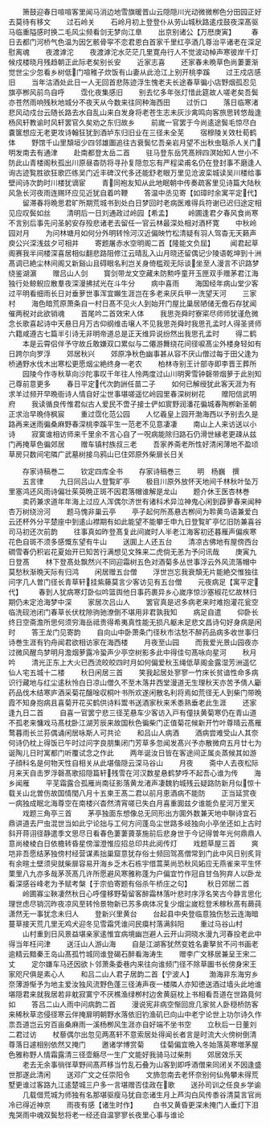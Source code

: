 <!-- { "loadSidebar": true } -->
　　箫鼓迎春日喧喧客里闻马消边地雪旗暖晋山云隠隠川光动微微栁色分田园正好去莫待有移文
　　过石岭关
　　石岭月初上登登仆从劳山城秋路逺戍鼓夜深髙驱马临重隘感时换二毛风尘频看剑无梦向江臯
　　出京别诸公【万厯庚寅】
　　春日去都门河桥气色温为因乞骸骨寜不恋君恩白首家千里红亭酒几尊治平诸老在深足慰离魂
　　夜渡滹沱
　　夜渡滹沱水茫茫几里寛舟行人不觉波动棹声寒彼岸千灯候戍楼晓月残趋朝正此际老矣别长安
　　近家志喜
　　还家春未晩草色尚萋萋渐觉世尘少忽看乡树低门喧稚子炊饭有山妻从此沧江上别开桃李蹊
　　过王戍店感旧
　　当年沽酒处此日一人无回首悲陈迹浮生愧老夫长途春草徧小店野烟孤忍见旗亭栁风前鸟自呼
　　霑化夜集感旧
　　别去忆多年张灯惜此筵故人嗟老矣吾鬓亦苍然雨响残秋地城分不夜天从今数来往同种海西田
　　过忻口
　　落日临寒渚悲风动戍台云随长路去水自乱山来白发身将老苍生志未灰沙禽鸣向客旅思转悠哉逢杨风轩教谕时风轩罢官久矣劝之东归故乡
　　前嵗一官罢于今尚逺途鬓毛惊尽白嚢箧想应无老更攻诗翰狂犹到酒垆东归旧业在三径未全芜
　　宿穆陵关效杜荀鹤体
　　野馆千山里頽垣少四邻雄圗追往古衰鬓忆吾亲岩月望不出秋虫聒杀人关门明发南去有通津
　　赴南都登太岳二首
　　驻马登东岳凭髙辨四溟始知人世小不防此山青楼阁秋孤出川原昼杳防将寻孙复隠忽忘有严程梁甫名仍在登封事不磨逢人询古迹覧胜欲狂歌匹练吴门近丰碑汉代多还能舒老眼万里见沧波栾城读吴川楼给事壁间诗次韵时川楼犹谪宦
　　青同袍友知从此地眠朝中传奏疏客里见诗篇大陆秋风急长河夜雨连赐环应见近犹自着吟鞭
　　答温中丞见寄【如璋时余寓平定代】
　　留滞春将晩思君旷所期荒城书到处白日梦回时老病医难得兵符谢已迟归途定相见应叹鬓如丝
　　清明后一日刘通政过岭园【希孟】
　　岭圃逢君夕春风食尚寒不言别后事先问圣躬安存殁悲诸老去留任一官云林最深处相对酒杯寛
　　中秋岭园对月
　　为问林塘月如何分外明转怜河汉近偏映竹松清疑有羽人驾杳无天籁声庾公兴深浅兹夕可相并
　　寄题屠赤水空明阁二首【隆能文负屈】
　　闻君起草阁赛我半间楼深喜居相似翻悲路阻修江云晴乱入山月晓还留偶记少陵语乾坤到十洲髙调已絶尘林间阁又新谿山且碍眼名利岂关身倚槛观无际谈坐至人漫言不识路梦绕鉴湖濵
　　赠吕山人剑
　　寳剑带龙文空藏未防勲呼童开玉匣双手赠茅君江海独行处鲸鲵应散羣夜深漫拂拭光在斗牛分
　　病中喜雨
　　海国经年病山堂少客过平明看细雨长日对垂萝世事浑宜嬾生涯岂在多老来厌兵甲一洗望天河
　　三家村
　　海色暗荒原萧条自一村日髙不见火人到始开门屋比巢居陋储无儋石存犹闻催两税对此欲销魂
　　首尾吟二首效宋人体
　　我思尧舜时寮寀尽师师犹谨危微念长歌喜起诗中天悬日月万古仰纲维击壌人不见我思尧舜时我思孔孟时人得圣贤师六籍咸遵古七篇半引诗无非明帝道总是正天维异说纷然出我思孔孟时
　　得二鹤
　　本是云霄侣伴予守故丘敢嫌双口累似与二僊游舞绕花间径唳髙尘外楼身轻如有日跨尔向罗浮
　　郊居秋兴
　　郊原净秋色幽事甚从容不厌山僧过每于田父逢为桥通野水伐木出寒松更愿烟尘絶终身一老农
　　柏林寺别王计部寺即李晋王葬所
　　园陵今作寺秋草向沙陀事叹千年往人怜两度过山川明霁雪钟磬带烟萝于此别知己尊前意更多
　　春日平定代次韵詶任苗二子
　　如何已解绶犹此客天涯为有求羊过频开早晩衙诗人情自好尘世事堪嗟遥忆岭园里春深树树花
　　赠阳信武明府
　　我读循良传惟君似古人爱民不啻子接士俨如賔野润潘花徧城春陶栁新圣朝正求治早晩侍枫宸
　　重过霑化范公园
　　人忆羲皇上园开渤海西以予别去久是路再来迷雨徧桑麻野春深桃李蹊平生一范老不见意凄凄
　　南山上人来访送以小诗
　　寂寞谁相访师来千里余不言心自了一呪病能除归路石仍滑世縁老更疎从兹门再掩草色徧郊居
　　赠车镇村族叔三老
　　吾家养斋老所性好清闲薄地不盈顷草房只数间宅隣广武墓树接乌鸦山已住郊原外柴扉长日关







　　存家诗稿巻二
　　钦定四库全书
　　存家诗稿巻三
　　明　杨巍　撰
　　五言律
　　九日同吕山人登覧旷亭
　　极目川原外放怀天地间千林秋叶坠万里塞鸿还风雨诗偏壮茱萸晩正斑不因君落帽谁解是龙山
　　题介休王医杏林巻
　　卖药兼求道年年海上过应人浑偶尔济世有诸科术异泣神鬼心闲到薜萝春来闻种杏万树绕汾河
　　题马愧非巢云亭
　　亭子起何所髙悬古栁间为聆黄鸟语兼爱白云还杯外分平楚座中到逺山襟期有如此能望不能攀壬申九日登覧旷亭忆旧防兼喜谷司马初还次前韵
　　往事真如昨登髙复此间嵗时人半老江海客初还暮雁声偏疾寒花色自斑不须多感慨东望有牛山
　　送圎上人还五台
　　清凉古佛地有屋傍西台磵雪春仍积岩花夏始开已知苦行满想见文殊来二虎倘无恙为予问讯哉
　　庚寅九日登髙
　　林下登髙处飘然兴不同迎霜树五色对酒菊多丛世事浮云外风流落帽中莫愁秋渐晩天际有归鸿
　　闲居赠五台僧
　　浮世岂忘我衰頽无片能絶交惟独往问字几人曽门径长青草轩挂紫藤莫言少客访见有五台僧
　　元夜病足【寓平定代】
　　春到人犹病寒灯卧似吟篮舆他日事药裹异乡心嵗序惊沙塞椒花忆故林归期仍未定沧海梦中深
　　家居次吕山人
　　罢官真是迟多病老来时难抱灌花瓮空临洗砚池闭门春草长伏枕隙驹驰潦倒不堪用非君孰我知
　　病足自遣
　　仰卧长终日空斋澹所思何须穷海岳祗贵得希夷真性能无损凡躯未足悲文昌诗句好身病是闲时
　　答王龙门见寄韵
　　自向山中卧萧条门径秋市沽愁不醉药品病多收世事归诗巻生涯有钓舟闻君欲相访家在海西楼
　　月夜至山园
　　而我爱光景山园夜亦过微风醒鸟梦明月澹烟萝露冷蛩声少亭空树影多此中得佳句髙咏向星河
　　秋月吟
　　清光正东上大火已西流皎皎四时月如何偏爱秋玉绳低草阁金露湿芳洲遥忆仙人宅五城十二楼
　　秋日闲居三首
　　笑我起居处寥寥一竹床长贫谙性命多病识行藏地与红尘逺秋怜白日凉山僧久不至木落井西堂漫道无生理秋天亦苦予倩人斸药品伐木结寒庐酒采菊花醸唫収桐叶书所欢遂闲散名利将焉如荒径无人到柴门带晩霞不知身抱病且喜菊开花买鹤供诗料鬻书送酒家秋来禾黍熟垂老此生涯
　　还家逢九日二首
　　自喜一官罢宁悲三径芜悬车少客访入戸有僮扶黄菊寒仍在青山道不孤老来慵戏马髙枕卧江湖芳辰来故国秋色徧柴门正值菊花候新开竹叶尊晴云髙雁鹜暮雨长兰荪偶诵闲居咏斯人可共论
　　和吕山人病酒
　　酒病尝难受山人其奈何诗仍枕上得饭已午时过问字良朋集闭门芳草多忽闻发髙兴予亦散微疴五月廿七为诞陶儿日时寓都门听覆试念之作此
　　两年诞汝日皆在客途间正属炎蒸候其如游子顔科名是何物天性自相关从此堪偕隠云深马谷山
　　月夜
　　斋中人去夜松际月来天自击罗浮磬髙歌招隠篇轩残雪在河汉数星悬鹤梦呼不起吾心谁为传
　　海乡闻雁
　　平芜霜露合孤雁尚南征影落黄龙渚声凄魏豹城残云疑路防新月似惊十载关山北曽伤故国情閠八月十五柬王髙二君以前月恵酒病不能防
　　正当延赏夜一病独成眠北海尊空在南楼兴杳然清宵嗟已失白月喜重圎兹夕谁能负星河万里天
　　戏题三角亭三首
　　茅亭独面东想像总无同形出方圎外数兼天地中聨诗宜石鼎讲道去尸虫混世当如此宁论拙与工何方问蓬岛尘世路多岐独向小亭坐还如上古时斜开蒋诩径静遣季文思尽日看春色萋萋薋菉施前后悲身世于今记得曽年光何鼎鼎人意尚棱棱白日依檐转昏星傍溜澄惟应招总印共此阅传灯
　　戏题草屋三首
　　爽垲非吾愿结茅独傍村经营谋素拙巢窟意犹存俗士频回驾髙僧常到门此中风日别炙背有余暄土壁须臾就柴扉容易开海乡乏木石栋宇借蒿莱尚恐秋风妬应无燕雀来平生怀栗里八九亦多哉茅茨髙几许所愿避风寒雅称蓬为户偏宜竹作冠自甘刍狗弃人以卧龙看深感谷峰老为予赋考槃【于宗伯寄题有俗杀午桥庄之句】
　　秋日郊居二首
　　岭圃寡尘鞅凄然秋日心呼僮移野菊留客醉霜林落叶悲时序浮名笑古今静言思化理世虑尽销沉昨夜凉风至转怜景物新已苏多病体况复少烟尘嵗稔登禾稼秋髙有蕨莼潇然无一事犹念未归人
　　登新兴里黄台
　　台起县中央登临意独伤愁云连海暗蔓草接天荒几里无鸡犬迎冬见雪霜凭谁问民瘼村落满斜阳
　　重过马谷山村
　　山村重到日风景益堪亲家逺惟宜病境幽岂避人云开山洞晓水漫九河春投老此中得当年枉问津
　　送汪山人游山海
　　自是江湖客犹然变姓名妻拏贫不问书画老逾精云黯秦王岛山髙孤竹城同谁登碣石醉看海涛生
　　赠李广文移居兼呈王宋二丈
　　定尔嫌车马还因欲卜邻萧条委巷内来往向谁频门径不除草圗书长傍身宋王家咫尺俱是素心人
　　和吕二山人君子居韵二首【宁波人】
　　渤海非东海穷乡奈薄游惭予为地主爱汝独风流野色蓬三径涛声夜一楼隣人亦知徳送酒过墙头此地谁堪隠君来就我居若非躭寂寞宁不厌樵渔绿栁村边舍黄庭枕上书相看吾道在世路竟何如
　　答吕二山人雨中问病韵二首
　　漫说宪非病空惭回庻几家贫人卧穏桥防客来稀秋草恣侵径寒云伴掩扉明朝野水落依旧钓渔矶已向山中老宁论世上功尔诗久作祟吾道岂云穷百亩桑麻雨一溪杨栁风生涯亦自好端不坐书空
　　立秋后一日董刘二君过访
　　杖藜偶尔出忽见两髙轩不意索居处得闻长者言是时流大火傍树倒清尊落日遽相别依然又掩门
　　邀诸学博赏菊
　　佳菊偏宜晩入冬始落英寒増茅屋色雅称野人情霜露清三径壶觞尽一生广文能好我骑马过柴荆
　　郊居效乐天
　　老去无余事徜徉草野间髙芦移当竹乱石叠为山客到即呼酒僧来同闭关不因逢盛世那遂此清闲
　　送邓广文之任崇阳令
　　文斾忽南去老怀奈别何仙鳬攀未得荒墅更谁过客路九江逺楚城三户多一言堪赠否佳政在歌
　　送孙司训之任良乡学谕
　　几载借荒城为师独有名那堪驱瘦马犹自恋诸生月上芦沟白风传黍谷清莫言官尚冷已得近神京
　　雨夜有感【诸生时作】
　　白书又黄昏更深未掩门人垂灯下泪鬼哭雨中魂双鬓愁将老一经还自温寥寥长夜里心事与谁论
